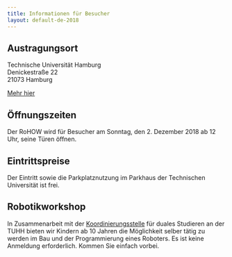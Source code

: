 ```yaml
---
title: Informationen für Besucher
layout: default-de-2018
---
```


## Austragungsort

Technische Universität Hamburg  
Denickestraße 22  
21073 Hamburg  

[Mehr hier](venue.html)

## Öffnungszeiten

Der RoHOW wird für Besucher am Sonntag, den 2. Dezember 2018 ab 12 Uhr, seine Türen öffnen.

## Eintrittspreise

Der Eintritt sowie die Parkplatznutzung im Parkhaus der Technischen Universität ist frei.

## Robotikworkshop

In Zusammenarbeit mit der [Koordinierungsstelle](https://dual.tuhh.de/) für
duales Studieren an der TUHH bieten wir Kindern ab 10 Jahren die Möglichkeit
selber tätig zu werden im Bau und der Programmierung eines Roboters. Es ist
keine Anmeldung erforderlich.  Kommen Sie einfach vorbei.
